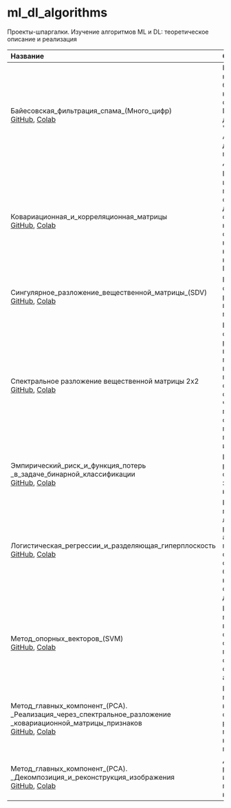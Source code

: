 # ml_dl_algorithms
Проекты-шпаргалки. Изучение алгоритмов ML и DL: теоретическое описание и реализация

|Название|Описание|
|:-|:-|
|Байесовская_фильтрация_спама_(Много_цифр)<br>[GitHub](Байесовская_фильтрация_спама_(Много_цифр).ipynb), [Colab](https://colab.research.google.com/drive/1y0Kcljqen2EyPgBOWPq3ZI1n4r7dlcMr) | Реализация наивного байесовского классификатора спама. Используется датасет из книги "Много цифр. Анализ больших данных при помощи Excel" Джона Формана |
|Ковариационная_и_корреляционная_матрицы<br>[GitHub](Ковариационная_и_корреляционная_матрицы.ipynb), [Colab](https://colab.research.google.com/drive/1yA_4gRGktlWfkY8nifrV3qmRPhGKl2At)| Проект-шпаргалка с моделированием ситуации, когда две переменные с сильной нелинейной связью имеют нулевой линейный коэффициент корреляции Пирсона |
| Сингулярное_разложение_вещественной_матрицы_(SDV)<br>[GitHub](Сингулярное_разложение_вещественной_матрицы_(SDV).ipynb), [Colab](https://colab.research.google.com/drive/1yN2TenK-vZiwMg7wn68MjK7yzDMMvZA0?usp=drive_open) | Вычисление сингулярного разложения вещественной матрицы |
| Спектральное разложение вещественной матрицы 2x2<br>[GitHub](Спектральное_разложение_вещественной_матрицы_2x2.ipynb), [Colab](https://colab.research.google.com/drive/1y-0PBkxh9RVsDBAcNXrGrlWLXSMt_-yi?usp=drive_open#scrollTo=jqeY9yXZ098I) | Вычисление спектрального разложения вещественной матрицы 2x2 с визуализацией геометрического смысла собственных чисел и векторов матричного оператора на примере преобразования изображения |
| Эмпирический_риск_и_функция_потерь<br>_в_задаче_бинарной_классификации<br>[GitHub](Эмпирический_риск_и_функция_потерь_в_задаче_бинарной_классификации.ipynb), [Colab](https://colab.research.google.com/drive/1xzXiXFOIrXq0X2caU-uug-Mg47XIOaZY?usp=drive_open) | Исследование распространенных функций потери в задачах бинарной классификации |
| Логистическая_регрессии_и_разделяющая_гиперплоскость<br>[GitHub](Логистическая_регрессии_и_разделяющая_гиперплоскость.ipynb), [Colab](https://colab.research.google.com/drive/1yMUfSKs1LwUdDtIkML3mYqqGBRlZRAzd) | Реализация модели логистической регрессии и алгоритма градиентного спуска для ее обучения задаче бинарной классификации на сгенерированных данных |
| Метод_опорных_векторов_(SVM)<br>[GitHub](Метод_опорных_векторов_(SVM).ipynb), [Colab](https://colab.research.google.com/drive/1xpSN6zgtWe-gyIetVHrp5qeYRrTMNUpe?usp=drive_open) | Реализация метода опорных векторов, обучаемого стохастическим градиентным спуском. Процесс обучения анимирован |
| Метод_главных_компонент_(PCA).<br>\_Реализация_через_спектральное_разложение<br>_ковариационной_матрицы_признаков<br>[GitHub](Метод_главных_компонент_(PCA)._Реализация_через_спектральное_разложение_ковариационной_матрицы_признаков.ipynb), [Colab](https://colab.research.google.com/drive/1y91cxEkmFnreKmuW4DLoyDzEYlq3u0_H?usp=drive_open) | Реализация метода главных компонент через спектральное разложение матрицы ковариации двух признаков |
| Метод_главных_компонент_(PCA).<br>\_Декомпозиция_и_реконструкция_изображения<br>[GitHub](Метод_главных_компонент_(PCA)._Декомпозиция_и_реконструкция_изображения.ipynb), [Colab](https://colab.research.google.com/drive/1yI0BDCk3C-mV_6yeMs3HssTOymeY9K8I?usp=drive_open) | Декомпозиция и реконструкция изображения методом главных компонент |
